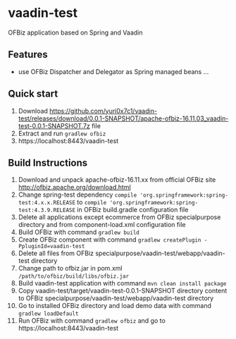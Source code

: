 # vaadin-test
OFBiz application based on Spring and Vaadin

## Features
+ use OFBiz Dispatcher and Delegator as Spring managed beans
...

## Quick start
1. Download https://github.com/yuri0x7c1/vaadin-test/releases/download/0.0.1-SNAPSHOT/apache-ofbiz-16.11.03_vaadin-test-0.0.1-SNAPSHOT.7z file
2. Extract and run `gradlew ofbiz`
3. https://localhost:8443/vaadin-test

## Build Instructions
1. Download and unpack apache-ofbiz-16.11.xx from official OFBiz site http://ofbiz.apache.org/download.html
2. Change spring-test dependency `compile 'org.springframework:spring-test:4.x.x.RELEASE` to `compile 'org.springframework:spring-test:4.3.9.RELEASE` in OFBiz build.gradle configuration file
3. Delete all applications except ecommerce from OFBiz specialpurpose directory and from component-load.xml configuration file
4. Build OFBiz with command `gradlew build`
5. Create OFBiz component with command `gradlew createPlugin -PpluginId=vaadin-test`
6. Delete all files from OFBiz specialpurpose/vaadin-test/webapp/vaadin-test directory
7. Change path to ofbiz.jar in pom.xml `/path/to/ofbiz/build/libs/ofbiz.jar`
8. Build vaadin-test application with command `mvn clean install package`
9. Copy vaadin-test/target/vaadin-test-0.0.1-SNAPSHOT directory content to OFBiz specialpurpose/vaadin-test/webapp/vaadin-test directory
10. Go to installed OFBiz directory and load demo data with command `gradlew loadDefault`
11. Run OFBiz with command `gradlew ofbiz` and go to https://localhost:8443/vaadin-test
